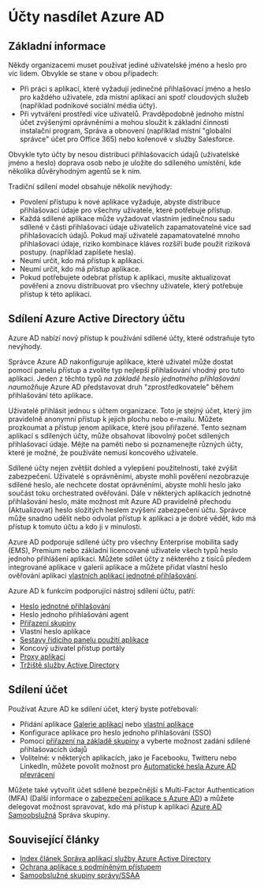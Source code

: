 <properties
    pageTitle="Sdílení účtů v Azure AD |  Microsoft Azure"
    description="Popisuje, jak Azure Active Directory umožňuje organizacím účty pro místní aplikace a služby cloudu zákaznické bezpečné sdílení."
    services="active-directory"
    documentationCenter=""
    authors="msStevenPo"
    manager="femila"
    editor=""/>

 <tags
    ms.service="active-directory"
    ms.workload="identity"
    ms.tgt_pltfrm="na"
    ms.devlang="na"
    ms.topic="article"
    ms.date="02/09/2016"  
    ms.author="stevenpo"/>

# <a name="sharing-accounts-with-azure-ad"></a>Účty nasdílet Azure AD

## <a name="overview"></a>Základní informace
Někdy organizacemi muset používat jediné uživatelské jméno a heslo pro víc lidem. Obvykle se stane v obou případech:

- Při práci s aplikací, které vyžadují jedinečné přihlašovací jméno a heslo pro každého uživatele, zda místní aplikací ani spotř cloudových služeb (například podnikové sociální média účty).
- Při vytváření prostředí více uživatelů. Pravděpodobně jednoho místní účet zvýšenými oprávněními a mohou sloužit k základní činnosti instalační program, Správa a obnovení (například místní "globální správce" účet pro Office 365) nebo kořenové v služby Salesforce.

Obvykle tyto účty by nesou distribuci přihlašovacích údajů (uživatelské jméno a heslo) doprava osob nebo je uložíte do sdíleného umístění, kde několika důvěryhodným agentů se k nim.

Tradiční sdílení model obsahuje několik nevýhody:

- Povolení přístupu k nové aplikace vyžaduje, abyste distribuce přihlašovací údaje pro všechny uživatele, které potřebuje přístup.
- Každá sdílené aplikace může vyžadovat vlastním jedinečnou sadu sdílené v části přihlašovací údaje uživatelích zapamatovatelné více sad přihlašovacích údajů. Pokud mají uživatelé zapamatovatelné mnoho přihlašovací údaje, riziko kombinace kláves rozšíří bude použít riziková postupy. (například zapíšete hesla).
- Neumí určit, kdo má přístup k aplikaci.
- Neumí určit, kdo má *přístup* aplikace.
- Pokud potřebujete odebrat přístup k aplikaci, musíte aktualizovat pověření a znovu distribuovat pro všechny uživatele, který potřebuje přístup k této aplikaci.

## <a name="azure-active-directory-account-sharing"></a>Sdílení Azure Active Directory účtu

Azure AD nabízí nový přístup k používání sdílené účty, které odstraňuje tyto nevýhody.

Správce Azure AD nakonfiguruje aplikace, které uživatel může dostat pomocí panelu přístup a zvolíte typ nejlepší přihlašování vhodný pro tuto aplikaci. Jeden z těchto typů *na základě heslo jednotného přihlašování na*umožňuje Azure AD představovat druh "zprostředkovatele" během přihlašování této aplikace.

Uživatelé přihlásit jednou s účtem organizace. Toto je stejný účet, který jim pravidelně anonymní přístup k jejich plochu nebo e-mailu. Můžete prozkoumat a přístup jenom aplikace, které jsou přiřazené. Tento seznam aplikací s sdílených účty, může obsahovat libovolný počet sdílených přihlašovací údaje. Mějte na paměti nebo si poznamenejte různých účty, které je možné, že používáte nemusí koncového uživatele.

Sdílené účty nejen zvětšit dohled a vylepšení použitelnosti, také zvýšit zabezpečení. Uživatelé s oprávněními, abyste mohli pověření nezobrazuje sdílené heslo, ale nechcete dostat oprávněními, abyste mohli heslo jako součást toku orchestrated ověřování. Dále v některých aplikacích jednotné přihlašování heslo, máte možnost mít Azure AD pravidelně přechodu (Aktualizovat) heslo složitých heslem zvýšení zabezpečení účtu. Správce může snadno udělit nebo odvolat přístup k aplikaci a je dobré vědět, kdo má přístup k tomuto účtu a kdo ji v minulosti.

Azure AD podporuje sdílené účty pro všechny Enterprise mobilita sady (EMS), Premium nebo základní licencované uživatele všech typů heslo jednoho přihlášení aplikací. Můžete sdílet účty z některého z tisíců předem integrované aplikace v galerii aplikace a můžete přidat vlastní heslo ověřování aplikaci [vlastních aplikací jednotné přihlašování](active-directory-sso-integrate-saas-apps.md).

Azure AD k funkcím podporující nástroj sdílení účtu, patří:

- [Heslo jednotné přihlašování](active-directory-appssoaccess-whatis.md#password-based-single-sign-on)
- Heslo jednoho přihlašování agent
- [Přiřazení skupiny](active-directory-accessmanagement-self-service-group-management.md)
- Vlastní heslo aplikace
- [Sestavy řídicího panelu použití aplikace](active-directory-passwords-get-insights.md)
- Koncový uživatel přístup portály
- [Proxy aplikací](active-directory-application-proxy-get-started.md)
- [Tržiště služby Active Directory](https://azure.microsoft.com/marketplace/active-directory/all/)

## <a name="sharing-an-account"></a>Sdílení účet
Používat Azure AD ke sdílení účet, který byste potřebovali:

- Přidání aplikace [Galerie aplikací](https://azure.microsoft.com/marketplace/active-directory/) nebo [vlastní aplikace](http://blogs.technet.com/b/ad/archive/2015/06/17/bring-your-own-app-with-azure-ad-self-service-saml-configuration-gt-now-in-preview.aspx)
- Konfigurace aplikace pro heslo jednoho přihlašování (SSO)
- Pomocí [přiřazení na základě skupiny](active-directory-accessmanagement-group-saasapps.md) a vyberte možnost zadání sdílené přihlašovacích údajů
- Volitelné: v některých aplikacích, jako je Facebooku, Twitteru nebo LinkedIn, můžete povolit možnost pro [Automatické hesla Azure AD převrácení](http://blogs.technet.com/b/ad/archive/2015/02/20/azure-ad-automated-password-roll-over-for-facebook-twitter-and-linkedin-now-in-preview.aspx)

Můžete také vytvořit účet sdílené bezpečnější s Multi-Factor Authentication (MFA) (Další informace o [zabezpečení aplikace s Azure AD](../multi-factor-authentication/multi-factor-authentication-get-started.md)) a můžete delegovat možnost spravovat, kdo má přístup k aplikaci [Azure AD Samoobslužná](active-directory-accessmanagement-self-service-group-management.md) Správa skupiny.

## <a name="related-articles"></a>Související články

- [Index článek Správa aplikací služby Azure Active Directory](active-directory-apps-index.md)
- [Ochrana aplikace s podmíněným přístupem](active-directory-conditional-access.md)
- [Samoobslužné skupiny správy/SSAA](active-directory-accessmanagement-self-service-group-management.md)
